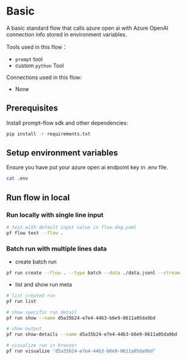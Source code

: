 # Basic
A basic standard flow that calls azure open ai with Azure OpenAI connection info stored in environment variables. 

Tools used in this flow：
- `prompt` tool
- custom `python` Tool

Connections used in this flow:
- None

## Prerequisites

Install prompt-flow sdk and other dependencies:
```bash
pip install -r requirements.txt
```

## Setup environment variables
Ensure you have put your azure open ai endpoint key in .env file.
```bash
cat .env
```

## Run flow in local

### Run locally with single line input

```bash
# test with default input value in flow.dag.yaml
pf flow test --flow .
```

### Batch run with multiple lines data

- create batch run
```bash
pf run create --flow . --type batch --data ./data.jsonl --stream
```

- list and show run meta
```bash
# list created run
pf run list

# show specific run detail
pf run show --name d5a35b24-e7e4-44b3-b6e9-0611a05da9bd

# show output
pf run show-details --name d5a35b24-e7e4-44b3-b6e9-0611a05da9bd

# visualize run in browser
pf run visualize "d5a35b24-e7e4-44b3-b6e9-0611a05da9bd"
```

